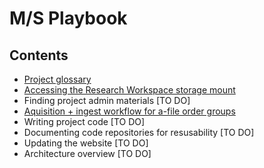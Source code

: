 # M/S Playbook

## Contents

- [Project glossary](docs/glossary.md)
- [Accessing the Research Workspace storage mount](docs/research-workspace.md)
- Finding project admin materials [TO DO]
- [Aquisition + ingest workflow for a-file order groups](docs/ingest-workflow.md)
- Writing project code [TO DO]
- Documenting code repositories for resusability [TO DO]
- Updating the website [TO DO]
- Architecture overview [TO DO]
